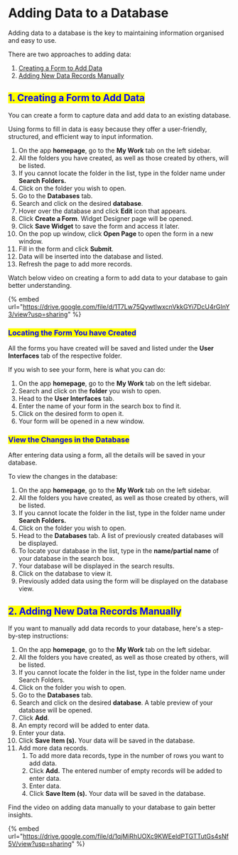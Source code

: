 # Adding Data to a Database

Adding data to a database is the key to maintaining information organised and easy to use.

There are two approaches to adding data:

1. [Creating a Form to Add Data](adding-data-to-a-database.md#id-1.-creating-a-form-to-add-data)
2. [Adding New Data Records Manually](adding-data-to-a-database.md#id-2.-adding-new-data-records-manually)

## <mark style="color:blue;">1. Creating a Form to Add Data</mark>

You can create a form to capture data and add data to an existing database.

Using forms to fill in data is easy because they offer a user-friendly, structured, and efficient way to input information.

1. On the app **homepage**, go to the **My Work** tab on the left sidebar.
2. All the folders you have created, as well as those created by others, will be listed.
3. If you cannot locate the folder in the list, type in the folder name under **Search Folders.**
4. Click on the folder you wish to open.
5. Go to the **Databases** tab.
6. Search and click on the desired **database**.
7. Hover over the database and click **Edit** icon that appears.
8. Click **Create a Form**. Widget Designer page will be opened.
9. Click **Save Widget** to save the form and access it later.
10. On the pop up window, click **Open Page** to open the form in a new window.
11. Fill in the form and click **Submit**.
12. Data will be inserted into the database and listed.
13. Refresh the page to add more records.

Watch below video on creating a form to add data to your database to gain better understanding.

{% embed url="https://drive.google.com/file/d/1T7Lw75QywtIwxcnVkkGYi7DcU4rGInY3/view?usp=sharing" %}

### <mark style="color:blue;">Locating the Form You have Created</mark>

All the forms you have created will be saved and listed under the **User Interfaces** tab of the respective folder.&#x20;

If you wish to see your form, here is what you can do:

1. On the app **homepage**, go to the **My Work** tab on the left sidebar.
2. Search and click on the **folder** you wish to open.
3. Head to the **User Interfaces** tab.
4. Enter the name of your form in the search box to find it.
5. Click on the desired form to open it.
6. Your form will be opened in a new window.

### <mark style="color:blue;">View the Changes in the Database</mark>

After entering data using a form, all the details will be saved in your database.

To view the changes in the database:

1. On the app **homepage**, go to the **My Work** tab on the left sidebar.
2. All the folders you have created, as well as those created by others, will be listed.
3. If you cannot locate the folder in the list, type in the folder name under **Search Folders.**
4. Click on the folder you wish to open.
5. Head to the **Databases** tab. A list of previously created databases will be displayed.
6. To locate your database in the list, type in the **name/partial name** of your database in the search box.
7. Your database will be displayed in the search results.
8. Click on the database to view it.
9. Previously added data using the form will be displayed on the database view.

## <mark style="color:blue;">2. Adding New Data Records Manually</mark>

If you want to manually add data records to your database, here's a step-by-step instructions:

1. On the app **homepage**, go to the **My Work** tab on the left sidebar.
2. All the folders you have created, as well as those created by others, will be listed.&#x20;
3. If you cannot locate the folder in the list, type in the folder name under Search Folders.&#x20;
4. Click on the folder you wish to open.
5. Go to the **Databases** tab.
6. Search and click on the desired **database**. A table preview of your database will be opened.
7. Click **Add**.
8. An empty record will be added to enter data.
9. Enter your data.
10. Click **Save Item (s).** Your data will be saved in the database.
11. Add more data records.
    1. To add more data records, type in the number of rows you want to add data.
    2. Click **Add.** The entered number of empty records will be added to enter data.
    3. Enter data.&#x20;
    4. Click **Save Item (s).** Your data will be saved in the database.

Find the video on adding data manually to your database to gain better insights.

{% embed url="https://drive.google.com/file/d/1qjMiRhUOXc9KWEeldPTGTTutGs4sNf5V/view?usp=sharing" %}
